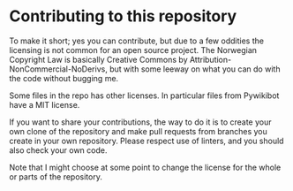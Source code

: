 # Contributing to this repository

To make it short; yes you can contribute, but due to a few oddities the licensing is not common for an open source project. The Norwegian Copyright Law is basically Creative Commons by Attribution-NonCommercial-NoDerivs, but with some leeway on what you can do with the code without bugging me.

Some files in the repo has other licenses. In particular files from Pywikibot have a MIT license.

If you want to share your contributions, the way to do it is to create your own clone of the repository and make pull requests from branches you create in your own repository. Please respect use of linters, and you should also check your own code.

Note that I might choose at some point to change the license for the whole or parts of the repository.
